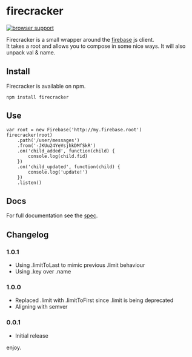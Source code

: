 # firecracker

[![browser support](https://ci.testling.com/asbjornenge/firecracker.png)
](https://ci.testling.com/asbjornenge/firecracker)

Firecracker is a small wrapper around the [firebase](https://www.firebase.com/) js client.  
It takes a root and allows you to compose in some nice ways. It will also unpack val & name.

## Install

Firecracker is available on npm.

	npm install firecracker
	
## Use

    var root = new Firebase('http://my.firebase.root')
    firecracker(root)
        .path('/user/messages')
        .from('-JKUu24YeVsjhkDMfSkR')
        .on('child_added', function(child) {
            console.log(child.fid)
        })
        .on('child_updated', function(child) {
            console.log('update!')
        })
        .listen()

	
## Docs

For full documentation see the [spec](https://github.com/asbjornenge/firecracker/blob/master/test/spec.js).  

## Changelog

### 1.0.1

* Using .limitToLast to mimic previous .limit behaviour
* Using .key over .name

### 1.0.0

* Replaced .limit with .limitToFirst since .limit is being deprecated
* Aligning with semver

### 0.0.1

* Initial release

enjoy.
